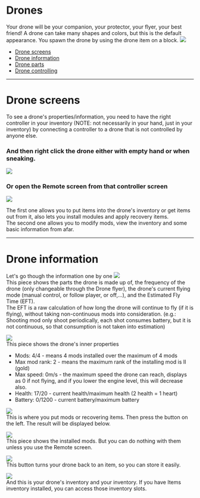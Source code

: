 # Drones
Your drone will be your companion, your protector, your flyer, your best friend!
A drone can take many shapes and colors, but this is the default appearance. You spawn the drone by using the drone item on a block.
![](http://i.imgur.com/Zm2m8ao.png)

* [Drone screens](https://github.com/nekomeowww/CustomDrones/wiki/Drone#drone-screens)
* [Drone information](https://github.com/nekomeowww/CustomDrones/wiki/Drone#drone-information)
* [Drone parts](https://github.com/nekomeowww/CustomDrones/wiki/Drone-parts)
* [Drone controlling](https://github.com/nekomeowww/CustomDrones/wiki/Drone-controlling)

---
# Drone screens
To see a drone's properties/information, you need to have the right controller in your inventory (NOTE: not necessarily in your hand, just in your inventory) by connecting a controller to a drone that is not controlled by anyone else.  

### And then right click the drone either with empty hand or when sneaking.
![](http://i.imgur.com/6Y6uJUN.png)

### Or open the Remote screen from that controller screen
![](http://i.imgur.com/6yUdsf4.png)

The first one allows you to put items into the drone's inventory or get items out from it, also lets you install modules and apply recovery items.  
The second one allows you to modify mods, view the inventory and some basic information from afar.

---
# Drone information
Let's go though the information one by one
![](http://i.imgur.com/nPKq8Tc.png)  
This piece shows the parts the drone is made up of, the frequency of the drone (only changeable through the Drone flyer), the drone's current flying mode (manual control, or follow player, or off,...), and the Estimated Fly Time (EFT).  
The EFT is a raw calculation of how long the drone will continue to fly (if it is flying), without taking non-continuous mods into consideration. (e.g.: Shooting mod only shoot periodically, each shot consumes battery, but it is not continuous, so that consumption is not taken into estimation)

![](http://i.imgur.com/sZkqOZK.png)  
This piece shows the drone's inner properties
* Mods: 4/4 - means 4 mods installed over the maximum of 4 mods
* Max mod rank: 2 - means the maximum rank of the installing mod is II (gold)
* Max speed: 0m/s - the maximum speed the drone can reach, displays as 0 if not flying, and if you lower the engine level, this will decrease also.
* Health: 17/20 - current health/maximum health (2 health = 1 heart)
* Battery: 0/1200 - current battery/maximum battery

![](http://i.imgur.com/HerJhzC.png)  
This is where you put mods or recovering items. Then press the button on the left. The result will be displayed below.

![](http://i.imgur.com/Plh3EKs.png)  
This piece shows the installed mods. But you can do nothing with them unless you use the Remote screen.

![](http://i.imgur.com/VbHLeNN.png)  
This button turns your drone back to an item, so you can store it easily.

![](http://i.imgur.com/BOuQa25.png)  
And this is your drone's inventory and your inventory. If you have Items inventory installed, you can access those inventory slots.
